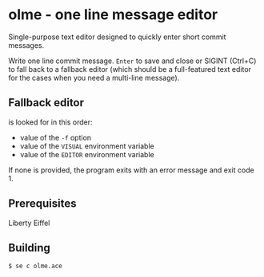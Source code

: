 # olme - one line message editor

Single-purpose text editor designed to quickly enter short commit messages.

Write one line commit message.
`Enter` to save and close or
SIGINT (Ctrl+C) to fall back to a fallback editor (which should be a full-featured
text editor for the cases when you need a multi-line message).

## Fallback editor

is looked for in this order:

- value of the `-f` option
- value of the `VISUAL` environment variable
- value of the `EDITOR` environment variable

If none is provided, the program exits with an error message and exit code 1.

## Prerequisites

Liberty Eiffel

## Building

`$ se c olme.ace`
